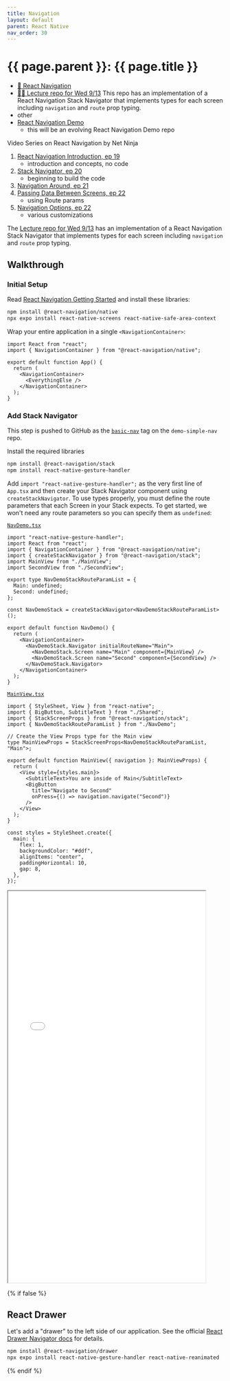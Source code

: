 ```yaml
---
title: Navigation
layout: default
parent: React Native
nav_order: 30
---
```


# {{ page.parent }}: {{ page.title }}

- [📘 React Navigation](https://reactnavigation.org/docs/getting-started/)
- [👨‍🏫  Lecture repo for Wed 9/13](https://github.com/bsu-cs-jb/lecture-09-13-wed)
    This repo has an implementation of a React Navigation Stack Navigator that
    implements types for each screen including `navigation` and `route` prop typing.
- other
- [React Navigation Demo](https://github.com/bsu-cs-jb/demo-navigation)
    - this will be an evolving React Navigation Demo repo

Video Series on React Navigation by Net Ninja

1. [React Navigation Introduction, ep 19](https://www.youtube.com/watch?v=OmQCU-3KPms)
    - introduction and concepts, no code
2. [Stack Navigator, ep 20](https://www.youtube.com/watch?v=cS4PgI3zBzY)
    - beginning to build the code
3. [Navigation Around, ep 21](https://www.youtube.com/watch?v=PMX6GP1TXGo)
4. [Passing Data Between Screens, ep 22](https://www.youtube.com/watch?v=-40TBdSRk6E)
    - using Route params
5. [Navigation Options, ep 22](https://www.youtube.com/watch?v=llPRMRl_ZTM)
    - various customizations


The [Lecture repo for Wed 9/13](https://github.com/bsu-cs-jb/lecture-09-13-wed)
has an implementation of a React Navigation Stack Navigator that implements
types for each screen including `navigation` and `route` prop typing.

## Walkthrough

### Initial Setup

Read [React Navigation Getting Started](https://reactnavigation.org/docs/getting-started/)
and install these libraries:

```bash
npm install @react-navigation/native
npx expo install react-native-screens react-native-safe-area-context
```

Wrap your entire application in a single `<NavigationContainer>`:

```react
import React from "react";
import { NavigationContainer } from "@react-navigation/native";

export default function App() {
  return (
    <NavigationContainer>
      <EverythingElse />
    </NavigationContainer>
  );
}
```

### Add Stack Navigator

This step is pushed to GitHub as the 
[`basic-nav`](https://github.com/bsu-cs-jb/demo-simple-nav/tree/basic-nav)
tag on the `demo-simple-nav` repo.


Install the required libraries

```bash
npm install @react-navigation/stack
npm install react-native-gesture-handler
```

Add `import "react-native-gesture-handler";` as the very first line of `App.tsx`
and then create your Stack Navigator component using `createStackNavigator`. To
use types properly, you must define the route parameters that each Screen in
your Stack expects. To get started, we won't need any route parameters so you
can specify them as `undefined`:

[`NavDemo.tsx`](https://github.com/bsu-cs-jb/demo-simple-nav/blob/basic-nav/NavDemo.tsx)
```react
import "react-native-gesture-handler";
import React from "react";
import { NavigationContainer } from "@react-navigation/native";
import { createStackNavigator } from "@react-navigation/stack";
import MainView from "./MainView";
import SecondView from "./SecondView";

export type NavDemoStackRouteParamList = {
  Main: undefined;
  Second: undefined;
};

const NavDemoStack = createStackNavigator<NavDemoStackRouteParamList>();

export default function NavDemo() {
  return (
    <NavigationContainer>
      <NavDemoStack.Navigator initialRouteName="Main">
        <NavDemoStack.Screen name="Main" component={MainView} />
        <NavDemoStack.Screen name="Second" component={SecondView} />
      </NavDemoStack.Navigator>
    </NavigationContainer>
  );
}
```

[`MainView.tsx`](https://github.com/bsu-cs-jb/demo-simple-nav/blob/basic-nav/MainView.tsx)
```react
import { StyleSheet, View } from "react-native";
import { BigButton, SubtitleText } from "./Shared";
import { StackScreenProps } from "@react-navigation/stack";
import { NavDemoStackRouteParamList } from "./NavDemo";

// Create the View Props type for the Main view
type MainViewProps = StackScreenProps<NavDemoStackRouteParamList, "Main">;

export default function MainView({ navigation }: MainViewProps) {
  return (
    <View style={styles.main}>
      <SubtitleText>You are inside of Main</SubtitleText>
      <BigButton
        title="Navigate to Second"
        onPress={() => navigation.navigate("Second")}
      />
    </View>
  );
}

const styles = StyleSheet.create({
  main: {
    flex: 1,
    backgroundColor: "#ddf",
    alignItems: "center",
    paddingHorizontal: 10,
    gap: 8,
  },
});
```

<iframe width=460 height=910 src="{{ site.baseurl}}/demos/basic-nav/">
</iframe>

{% if false %}

## React Drawer

Let's add a "drawer" to the left side of our application. See the official
[React Drawer Navigator docs](https://reactnavigation.org/docs/drawer-navigator)
for details.

```bash
npm install @react-navigation/drawer
npx expo install react-native-gesture-handler react-native-reanimated
```

{% endif %}
